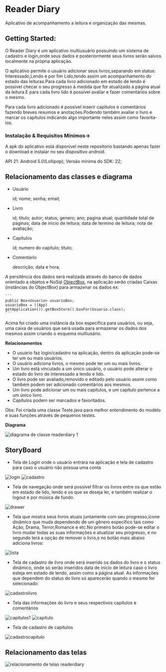 # Reader Diary

Aplicativo de acompanhamento a leitura e organização das mesmas.

## Getting Started:

O Reader Diary é um aplicativo multiusuário possuindo um sistema de cadastro e login,onde seus dados e posteriormente seus livros serão salvos localmente na própria aplicação.

O aplicativo permite o usuário adicionar seus livros,separando em status: Interessado,Lendo e por fim Lido,tendo assim um acompanhamento do estado das leituras.Para cada livro adicionado em estado de lendo é possível checar o seu progresso à medida que for atualizado a página atual da leitura.E para cada livro lido é possível avaliar e fazer comentários sobre o mesmo.

Para cada livro adicionado é possível inserir capítulos e comentários fazendo breves resumos e anotações.Podendo também avaliar o livro e marcar os capítulos indicando algo importante neles assim como favorita-los.
	

### Instalação & Requisitos Mínimos->

A apk do aplicativo está disponivel neste repositorio bastando apenas fazer o download e instalar no seu dispositivo android.

API 21: Android 5.0(Lollipop);
Versão mínima do SDK: 22;

## Relacionamento das classes e diagrama

* Usuário

	id;
	nome;
	senha;
	email;
	
* Livro

	id;
	titulo;
	autor;
	status;
	genero;
	ano;
	pagina atual;
	quantidade total de paginas;
	data de inicio de leitura;
	data de termino de leitura;
	nota de avaliação;
	
* Capítulos

	id;
	numero do capitulo;
	titulo;
	
* Comentário

	descrição;
	data e hora;
	
A persitência dos dados será realizada através do banco de dados orientado a objetos e NoSql [ObjectBox](https://objectbox.io/), na aplicação serão criadas Caixas (instâncias do ObjectBox) para armazenar os dados ex:

	```
	public Box<Usuario> usuarioBox;
	usuarioBox = ((App) getApplication()).getBoxStore().boxFor(Usuario.class);
	```

Acima foi criado uma instância da box específica para usuários, ou seja, uma caixa de usuários que será usada para armazenar os dados dos mesmos assim criando o esquema multiusário.

**Relacionamentos**
- O usuário faz login/cadastro na aplicação, dentro da aplicação pode-se ter um ou mais usuários.
- O usuário adiciona livros, o mesmo pode ter um ou mais livros.
- Um livro está vinculado a um único usuário, o usuário pode alterar o estado do livro de interessado a lendo e lido.
- O livro pode ser avaliado,removido e editado pelo usuário assim como também podem ser adicionado comentários aos mesmos.
- Um livro pode adicionar um ou mais capítulos, e um capítulo pertence a um único livro.
- Capítulos podem ser marcados e favoritados.

Obs: Foi criada uma classe Teste.java para melhor entendimento do modelo e suas funções através de pequenos testes.

**Diagrama**
	
![diagrama de classe readerdiary 1](https://user-images.githubusercontent.com/33494009/52619426-bba39280-2e88-11e9-9c11-6c78ef4a74ee.png)



## StoryBoard

- Tela de Login onde o usuário entrara na aplicação e tela de cadastro para caso o usuário não possua uma conta

![login](https://user-images.githubusercontent.com/33494009/52617797-1d153280-2e84-11e9-9c7b-52b945f90efd.png)
![cadastro](https://user-images.githubusercontent.com/33494009/52617796-1d153280-2e84-11e9-80ff-7eb74c98557e.png)


- Tela de navegação onde será possível filtrar os livros entre os que estão em estado de lido, lendo e os que se deseja ler, e também realizar o logout e por música de fundo.

![drawer](https://user-images.githubusercontent.com/33494009/52618563-58b0fc00-2e86-11e9-86ad-1183be805602.png)


- Tela que mostra seus livros atuais juntamente com seu progresso,ícone dinâmico que muda dependendo de um gênero específico tais como Ação, Drama, Terror,Romance e etc.No primeiro botão pode-se editar o livro mudar todas as suas informações e atualizar seu progresso, e no segundo terá a opção de remover o livro,e no botão mais abaixo adiciona livros:

![lista](https://user-images.githubusercontent.com/33494009/52622408-ee518900-2e90-11e9-80ad-7d70106fa603.png)


- Tela de cadastro de livro onde será inserido os dados do livro e o status dinâmico, onde só serão inseridos data de início de leitura caso o livro esteja em estado de lendo, assim como a página atual. As informações que dependem do status do livro só aparecerão quando o mesmo for selecionado:

![cadastrolivro](https://user-images.githubusercontent.com/33494009/52618901-471c2400-2e87-11e9-912f-cfc329956657.png)


- Tela das informações do livro e seus respectivos capítulos e comentários


![capitulos1](https://user-images.githubusercontent.com/33494009/52618566-59499280-2e86-11e9-8b6e-58f47ab6219a.png)
![capitulo](https://user-images.githubusercontent.com/33494009/52618902-471c2400-2e87-11e9-9149-b09a34dd9120.png)



- Tela de cadastro de capítulos

![cadastrocapitulo](https://user-images.githubusercontent.com/33494009/52618564-58b0fc00-2e86-11e9-929b-4fbcba50da70.png)

## Relacionamento das telas
![relacionamento de telas readerdiary](https://user-images.githubusercontent.com/33494009/52619309-7ed79b80-2e88-11e9-98fc-ee9e5fa88ad4.jpeg)

